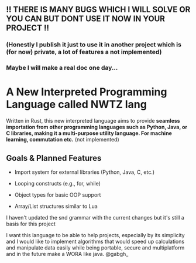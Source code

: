 ## ‼️ THERE IS MANY BUGS WHICH I WILL SOLVE OR YOU CAN BUT DONT USE IT **NOW** IN YOUR PROJECT ‼️

### (Honestly I publish it just to use it in another project which is (for now) private, a lot of features a not implemented)

### Maybe I will make a real doc one day... 

# A New Interpreted Programming Language called NWTZ lang

Written in Rust, this new interpreted language aims to provide **seamless importation from other programming languages such as Python, Java, or C libraries, making it a multi-purpose utility language. For machine learning, commutation etc.** (not implemented)

## Goals & Planned Features

- Import system for external libraries (Python, Java, C, etc.)

- Looping constructs (e.g., for, while)

- Object types for basic OOP support

- Array/List structures similar to Lua


I haven't updated the snd grammar with the current changes but it's still a basis for this project

I want this language to be able to help projects, especially by its simplicity and I would like to implement algorithms that would speed up calculations and manipulate data easily while being portable, secure and multiplatform and in the future make a WORA like java. 
@gabgh_